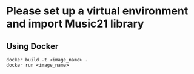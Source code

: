 # Please set up a virtual environment and import Music21 library

## Using Docker
```
docker build -t <image_name> .
docker run <image_name>
```